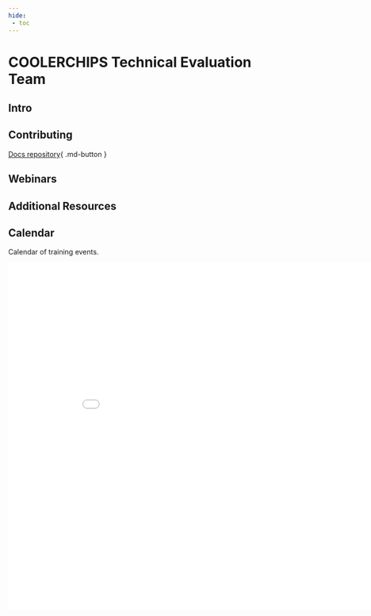 ```yaml
---
hide:
 - toc
---
```


# COOLERCHIPS Technical Evaluation Team

## Intro


## Contributing 

[Docs repository](https://github.com/NREL/COOLERCHIPS-Technical-Evaluation-Team){ .md-button } 

## Webinars



## Additional Resources



## Calendar
Calendar of training events. 
<iframe width=900, height=700 scrolling="no" frameBorder=0 src="includes/calendar.html"></iframe>
<calendar.html>
